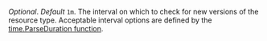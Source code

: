*Optional*. *Default* `1m`. The interval on which to check for new versions 
of the resource type. Acceptable interval options are defined by the 
[time.ParseDuration function](https://golang.org/pkg/time/#ParseDuration).
